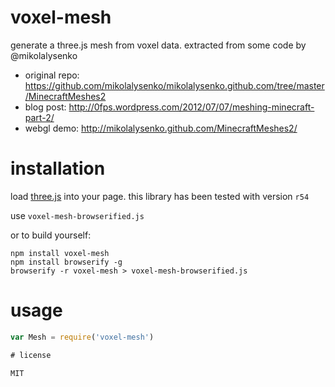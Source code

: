 # voxel-mesh

generate a three.js mesh from voxel data. extracted from some code by @mikolalysenko

- original repo: https://github.com/mikolalysenko/mikolalysenko.github.com/tree/master/MinecraftMeshes2
- blog post: http://0fps.wordpress.com/2012/07/07/meshing-minecraft-part-2/
- webgl demo: http://mikolalysenko.github.com/MinecraftMeshes2/

# installation

load [three.js](http://mrdoob.github.com/three.js/) into your page. this library has been tested with version `r54`

use `voxel-mesh-browserified.js`

or to build yourself:
```
npm install voxel-mesh
npm install browserify -g
browserify -r voxel-mesh > voxel-mesh-browserified.js
```

# usage

```javascript
var Mesh = require('voxel-mesh')

# license

MIT